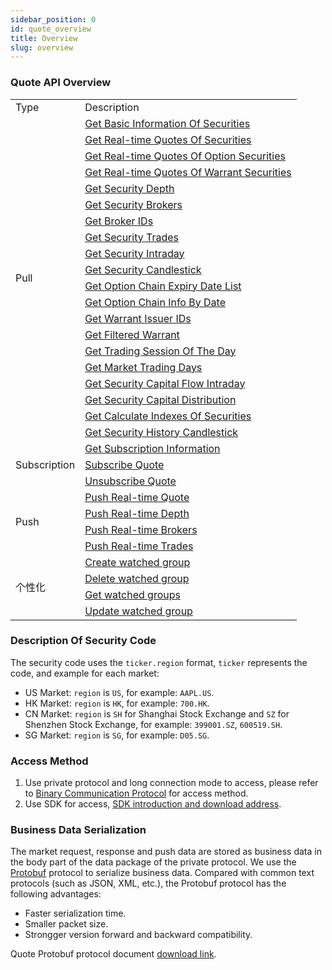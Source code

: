 ```yaml
---
sidebar_position: 0
id: quote_overview
title: Overview
slug: overview
---
```


### Quote API Overview

<table>
    <tr>
        <td>Type</td>
        <td>Description</td>
    </tr>
    <tr>
        <td rowspan="20">Pull</td>
        <td><a href="./pull/static">Get Basic Information Of Securities</a></td>
    </tr>
    <tr>
        <td><a href="./pull/quote">Get Real-time Quotes Of Securities</a></td>
    </tr>
    <tr>
        <td><a href="./pull/option-quote">Get Real-time Quotes Of Option Securities</a></td>
    </tr>
    <tr>
        <td><a href="./pull/warrant-quote">Get Real-time Quotes Of Warrant Securities</a></td>
    </tr>
    <tr>
        <td><a href="./pull/depth">Get Security Depth</a></td>
    </tr>
    <tr>
        <td><a href="./pull/brokers">Get Security Brokers</a></td>
    </tr>
    <tr>
        <td><a href="./pull/broker-ids">Get Broker IDs</a></td>
    </tr>
    <tr>
        <td><a href="./pull/trade">Get Security Trades</a></td>
    </tr>
    <tr>
        <td><a href="./pull/intraday">Get Security Intraday</a></td>
    </tr>
    <tr>
        <td><a href="./pull/candlestick">Get Security Candlestick</a></td>
    </tr>
    <tr>
        <td><a href="./pull/optionchain-date">Get Option Chain Expiry Date List</a></td>
    </tr>
    <tr>
        <td><a href="./pull/optionchain-date-strike">Get Option Chain Info By Date</a></td>
    </tr>
    <tr>
        <td><a href="./pull/issuer">Get Warrant Issuer IDs</a></td>
    </tr>
    <tr>
        <td><a href="./pull/warrant-filter">Get Filtered Warrant</a></td>
    </tr>
    <tr>
        <td><a href="./pull/trade-session">Get Trading Session Of The Day</a></td>
    </tr>
    <tr>
        <td><a href="./pull/trade-day">Get Market Trading Days</a></td>
    </tr>
    <tr>
        <td><a href="./pull/capital-flow-intraday">Get Security Capital Flow Intraday</a></td>
    </tr>
    <tr>
        <td><a href="./pull/capital-distribution">Get Security Capital Distribution</a></td>
    </tr>
    <tr>
        <td><a href="./pull/calc-index">Get Calculate Indexes Of Securities</a></td>
    </tr>
    <tr>
        <td><a href="./pull/history-candlestick">Get Security History Candlestick</a></td>
    </tr>
    <tr>
        <td rowspan="3">Subscription</td>
        <td><a href="./subscribe/subscription">Get Subscription Information</a></td>
    </tr>
    <tr>
        <td><a href="./subscribe/subscribe">Subscribe Quote</a></td>
    </tr>
    <tr>
        <td><a href="./subscribe/unsubscribe">Unsubscribe Quote</a></td>
    </tr>
    <tr>
        <td rowspan="4">Push</td>
        <td><a href="./push/quote">Push Real-time Quote</a></td>
    </tr>
    <tr>
        <td><a href="./push/depth">Push Real-time Depth</a></td>
    </tr>
    <tr>
        <td><a href="./push/broker">Push Real-time Brokers</a></td>
    </tr>
    <tr>
        <td><a href="./push/trade">Push Real-time Trades</a></td>
    </tr>
    <tr>
        <td rowspan="4">个性化</td>
        <td><a href="./individual/watchlist_create_group">Create watched group</a></td>
    </tr>
    <tr>
        <td><a href="./individual/watchlist_delete_group">Delete watched group</a></td>
    </tr>
    <tr>
        <td><a href="./individual/watchlist_groups">Get watched groups</a></td>
    </tr>
    <tr>
        <td><a href="./individual/watchlist_update_group">Update watched group</a></td>
    </tr>
</table>

### Description Of Security Code

The security code uses the `ticker.region` format, `ticker` represents the code, and example for each market:

- US Market: `region` is `US`, for example: `AAPL.US`.
- HK Market: `region` is `HK`, for example: `700.HK`.
- CN Market: `region` is `SH` for Shanghai Stock Exchange and `SZ` for Shenzhen Stock Exchange, for example: `399001.SZ`, `600519.SH`.
- SG Market: `region` is `SG`, for example: `D05.SG`.

### Access Method

1. Use private protocol and long connection mode to access, please refer to <a href="../socket/protocol/overview" target="_blank">Binary Communication Protocol</a> for access method.
2. Use SDK for access, [SDK introduction and download address](https://open.longportapp.com/sdk).

### Business Data Serialization

The market request, response and push data are stored as business data in the body part of the data package of the private protocol.
We use the [Protobuf](https://developers.google.cn/protocol-buffers) protocol to serialize business data. Compared with common text protocols (such as JSON, XML, etc.), the Protobuf protocol has the following advantages:

- Faster serialization time.
- Smaller packet size.
- Strongger version forward and backward compatibility.

Quote Protobuf protocol document [download link](https://github.com/longportapp/openapi-protobufs/blob/main/quote/api.proto).
